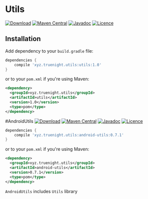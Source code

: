 # Utils
[![Download](https://api.bintray.com/packages/truenight/maven/utils/images/download.svg)](https://bintray.com/truenight/maven/utils/_latestVersion)
[![Maven Central](https://maven-badges.herokuapp.com/maven-central/xyz.truenight.utils/utils/badge.svg)](https://maven-badges.herokuapp.com/maven-central/xyz.truenight.utils/utils)
[![Javadoc](https://javadoc-emblem.rhcloud.com/doc/xyz.truenight.utils/utils/badge.svg)](http://www.javadoc.io/doc/xyz.truenight.utils/utils)
[![Licence](https://img.shields.io/badge/Licence-Apache2-blue.svg)](http://www.apache.org/licenses/LICENSE-2.0)
## Installation

Add dependency to your `build.gradle` file:

```groovy
dependencies {
    compile 'xyz.truenight.utils:utils:1.0'
}
```

or to your `pom.xml` if you're using Maven:

```xml
<dependency>
  <groupId>xyz.truenight.utils</groupId>
  <artifactId>utils</artifactId>
  <version>1.0</version>
  <type>pom</type>
</dependency>
```


#AndroidUtils
[![Download](https://api.bintray.com/packages/truenight/maven/android-utils/images/download.svg)](https://bintray.com/truenight/maven/android-utils/_latestVersion)
[![Maven Central](https://maven-badges.herokuapp.com/maven-central/xyz.truenight.utils/android-utils/badge.svg)](https://maven-badges.herokuapp.com/maven-central/xyz.truenight.utils/android-utils)
[![Javadoc](https://javadoc-emblem.rhcloud.com/doc/xyz.truenight.utils/android-utils/badge.svg)](http://www.javadoc.io/doc/xyz.truenight.utils/android-utils)
[![Licence](https://img.shields.io/badge/Licence-Apache2-blue.svg)](http://www.apache.org/licenses/LICENSE-2.0)

```groovy
dependencies {
    compile 'xyz.truenight.utils:android-utils:0.7.1'
}
```

or to your `pom.xml` if you're using Maven:

```xml
<dependency>
  <groupId>xyz.truenight.utils</groupId>
  <artifactId>android-utils</artifactId>
  <version>0.7.1</version>
  <type>pom</type>
</dependency>
```

`AndroidUtils` includes `Utils` library
